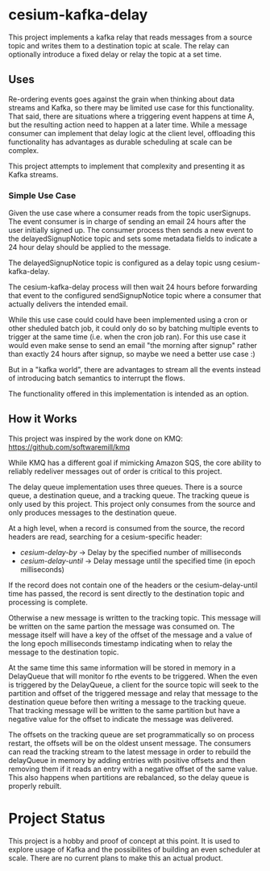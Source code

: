 # cesium-kafka-delay

This project implements a kafka relay that reads messages from a source topic and writes them to a destination topic at scale.  The relay can optionally introduce a fixed delay or relay the topic at a set time.

## Uses
Re-ordering events goes against the grain when thinking about data streams and Kafka, so there may be limited use case for this functionality.  That said, there are situations where a triggering event happens at time A, but the resulting action need to happen at a later time.  While a message consumer can implement that delay logic at the client level, offloading this functionality has advantages as durable scheduling at scale can be complex.

This project attempts to implement that complexity and presenting it as Kafka streams.

### Simple Use Case
Given the use case where a consumer reads from the topic userSignups.  The event consumer is in charge of sending an email 24 hours after the user initially signed up.  The consumer process then sends a new event to the delayedSignupNotice topic and sets some metadata fields to indicate a 24 hour delay should be applied to the message.

The delayedSignupNotice topic is configured as a delay topic usng cesium-kafka-delay.

The cesium-kafka-delay process will then wait 24 hours before forwarding that event to the configured sendSignupNotice topic where a consumer that actually delivers the intended email.

While this use case could could have been implemented using a cron or other sheduled batch job, it could only do so by batching multiple events to trigger at the same time (i.e. when the cron job ran).  For this use case it would even make sense to send an email "the morning after signup" rather than exactly 24 hours after signup, so maybe we need a better use case :)

But in a "kafka world", there are advantages to stream all the events instead of introducing batch semantics to interrupt the flows.

The functionality offered in this implementation is intended as an option.

## How it Works
This project was inspired by the work done on KMQ: https://github.com/softwaremill/kmq

While KMQ has a different goal if mimicking Amazon SQS, the core ability to reliably redeliver messages out of order is critical to this project.

The delay queue implementation uses three queues.  There is a source queue, a destination queue, and a tracking queue.  The tracking queue is only used by this project.  This project only consumes from the source and only produces messages to the destination queue.

At a high level, when a record is consumed from the source, the record headers are read, searching for a cesium-specific header:
- *cesium-delay-by* -> Delay by the specified number of milliseconds
- *cesium-delay-until* -> Delay message until the specified time (in epoch milliseconds)

If the record does not contain one of the headers or the cesium-delay-until time has passed, the record is sent directly to the destination topic and processing is complete.

Otherwise a new message is written to the tracking topic.  This message will be written on the same partion the message was consumed on.  The message itself will have a key of the offset of the message and a value of the long epoch milliseconds timestamp indicating when to relay the message to the destination topic.

At the same time this same information will be stored in memory in a DelayQueue that will monitor fo rthe events to be triggered.  When the even is triggered by the DelayQueue, a client for the source topic will seek to the partition and offset of the triggered message and relay that message to the destination queue before then writing a message to the tracking queue.  That tracking message will be written to the same partition but have a negative value for the offset to indicate the message was delivered.

The offsets on the tracking queue are set programmatically so on process restart, the offsets will be on the oldest unsent message.  The consumers can read the tracking stream to the latest message in order to rebuild the delayQueue in memory by adding entries with positive offsets and then removing them if it reads an entry with a negative offset of the same value.  This also happens when partitions are rebalanced, so the delay queue is properly rebuilt.

# Project Status
This project is a hobby and proof of concept at this point.  It is used to explore usage of Kafka and the possibilites of building an even scheduler at scale.  There are no current plans to make this an actual product.
